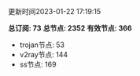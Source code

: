 更新时间2023-01-22 17:19:15

**总订阅: 73**
**总节点: 2352**
**有效节点: 366**
- trojan节点: 53
- v2ray节点: 144
- ss节点: 169
